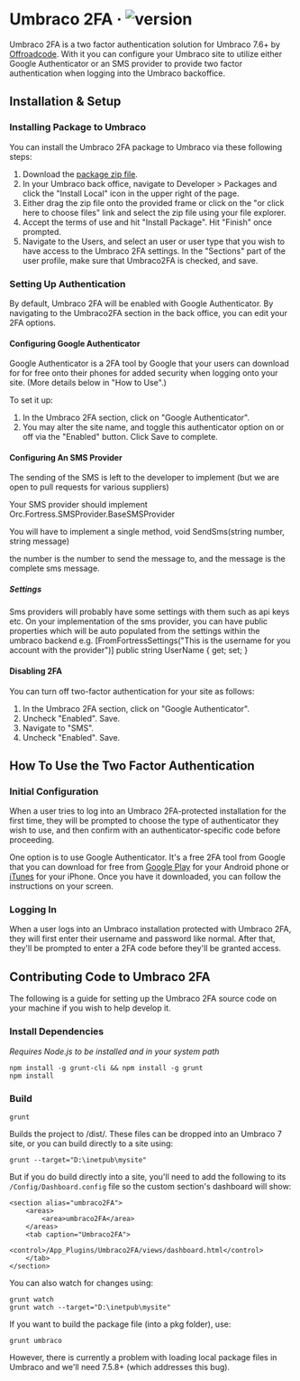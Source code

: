 # Umbraco 2FA &middot; ![version](https://img.shields.io/badge/version-1.0.0-green.svg)

Umbraco 2FA is a two factor authentication solution for Umbraco 7.6+ by [Offroadcode](https://offroadcode.com). With it you can configure your Umbraco site to utilize either Google Authenticator or an SMS provider to provide two factor authentication when logging into the Umbraco backoffice.

## Installation & Setup

### Installing Package to Umbraco

You can install the Umbraco 2FA package to Umbraco via these following steps:

1. Download the [package zip file](https://github.com/Offroadcode/Umbraco-2FA/tree/master/pkg).
2. In your Umbraco back office, navigate to Developer > Packages and click the "Install Local" icon in the upper right of the page.
3. Either drag the zip file onto the provided frame or click on the "or click here to choose files" link and select the zip file using your file explorer.
4. Accept the terms of use and hit "Install Package". Hit "Finish" once prompted.
5. Navigate to the Users, and select an user or user type that you wish to have access to the Umbraco 2FA settings. In the "Sections" part of the user profile, make sure that Umbraco2FA is checked, and save.

### Setting Up Authentication

By default, Umbraco 2FA will be enabled with Google Authenticator. By navigating to the Umbraco2FA section in the back office, you can edit your 2FA options.

#### Configuring Google Authenticator

Google Authenticator is a 2FA tool by Google that your users can download for for free onto their phones for added security when logging onto your site. (More details below in "How to Use".)

To set it up:

1. In the Umbraco 2FA section, click on "Google Authenticator".
2. You may alter the site name, and toggle this authenticator option on or off via the "Enabled" button. Click Save to complete.

#### Configuring An SMS Provider

The sending of the SMS is left to the developer to implement (but we are open to pull requests for various suppliers)

Your SMS provider should implement Orc.Fortress.SMSProvider.BaseSMSProvider

You will have to implement a single method, void SendSms(string number, string message)

the number is the number to send the message to, and the message is the complete sms message.

##### Settings #####
Sms providers will probably have some settings with them such as api keys etc.
On your implementation of the sms provider, you can have public properties which will be auto populated from the settings within the umbraco backend
e.g.
[FromFortressSettings("This is the username for you account with the provider")]
public string UserName { get; set; }

#### Disabling 2FA

You can turn off two-factor authentication for your site as follows:

1. In the Umbraco 2FA section, click on "Google Authenticator".
2. Uncheck "Enabled". Save.
3. Navigate to "SMS".
4. Uncheck "Enabled". Save.

## How To Use the Two Factor Authentication

### Initial Configuration

When a user tries to log into an Umbraco 2FA-protected installation for the first time, they will be prompted to choose the type of authenticator they wish to use, and then confirm with an authenticator-specific code before proceeding.

One option is to use Google Authenticator. It's a free 2FA tool from Google that you can download for free from [Google Play](https://play.google.com/store/apps/details?id=com.google.android.apps.authenticator2) for your Android phone or [iTunes](https://itunes.apple.com/us/app/google-authenticator/id388497605?mt=8) for your iPhone. Once you have it downloaded, you can follow the instructions on your screen.

### Logging In

When a user logs into an Umbraco installation protected with Umbraco 2FA, they will first enter their username and password like normal. After that, they'll be prompted to enter a 2FA code before they'll be granted access.

## Contributing Code to Umbraco 2FA

The following is a guide for setting up the Umbraco 2FA source code on your machine if you wish to help develop it.

### Install Dependencies
*Requires Node.js to be installed and in your system path*

    npm install -g grunt-cli && npm install -g grunt
    npm install

### Build

    grunt

Builds the project to /dist/. These files can be dropped into an Umbraco 7 site, or you can build directly to a site using:

    grunt --target="D:\inetpub\mysite"

But if you do build directly into a site, you'll need to add the following to its `/Config/Dashboard.config` file so the custom section's dashboard will show:

    <section alias="umbraco2FA">
        <areas>
            <area>umbraco2FA</area>
        </areas>
        <tab caption="Umbraco2FA">
            <control>/App_Plugins/Umbraco2FA/views/dashboard.html</control>
        </tab>  
    </section>

You can also watch for changes using:

    grunt watch
    grunt watch --target="D:\inetpub\mysite"

If you want to build the package file (into a pkg folder), use:

    grunt umbraco

However, there is currently a problem with loading local package files in Umbraco and we'll need 7.5.8+ (which addresses this bug).
